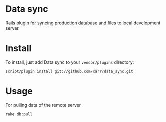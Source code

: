 Data sync
=======

Rails plugin for syncing production database and files to local development server.


Install
=======

To install, just add Data sync to your `vendor/plugins` directory:

    script/plugin install git://github.com/carr/data_sync.git

Usage
=====

For pulling data of the remote server

    rake db:pull